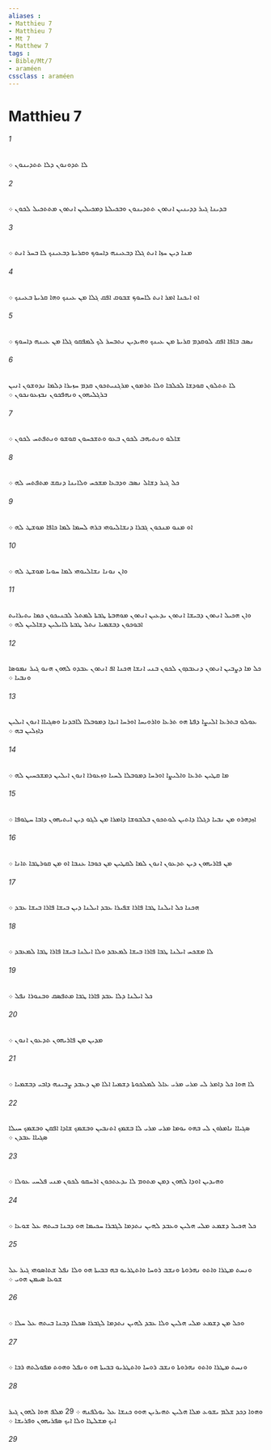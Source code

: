 ```yaml
---
aliases : 
- Matthieu 7
- Matthieu 7
- Mt 7
- Matthew 7
tags : 
- Bible/Mt/7
- araméen
cssclass : araméen
---
```


# Matthieu 7

###### 1
ܠܐ ܬܕܘܢܘܢ ܕܠܐ ܬܬܕܝܢܘܢ ܀
###### 2
ܒܕܝܢܐ ܓܝܪ ܕܕܝܢܝܢ ܐܢܬܘܢ ܬܬܕܝܢܘܢ ܘܒܟܝܠܬܐ ܕܡܟܝܠܝܢ ܐܢܬܘܢ ܡܬܬܟܝܠ ܠܟܘܢ ܀
###### 3
ܡܢܐ ܕܝܢ ܚܙܐ ܐܢܬ ܓܠܐ ܕܒܥܝܢܗ ܕܐܚܘܟ ܘܩܪܝܬܐ ܕܒܥܝܢܟ ܠܐ ܒܚܪ ܐܢܬ ܀
###### 4
ܐܘ ܐܝܟܢܐ ܐܡܪ ܐܢܬ ܠܐܚܘܟ ܫܒܘܩ ܐܦܩ ܓܠܐ ܡܢ ܥܝܢܟ ܘܗܐ ܩܪܝܬܐ ܒܥܝܢܟ ܀
###### 5
ܢܤܒ ܒܐܦܐ ܐܦܩ ܠܘܩܕܡ ܩܪܝܬܐ ܡܢ ܥܝܢܟ ܘܗܝܕܝܢ ܢܬܒܚܪ ܠܟ ܠܡܦܩܘ ܓܠܐ ܡܢ ܥܝܢܗ ܕܐܚܘܟ ܀
###### 6
ܠܐ ܬܬܠܘܢ ܩܘܕܫܐ ܠܟܠܒܐ ܘܠܐ ܬܪܡܘܢ ܡܪܓܢܝܬܟܘܢ ܩܕܡ ܚܙܝܪܐ ܕܠܡܐ ܢܕܘܫܘܢ ܐܢܝܢ ܒܪܓܠܝܗܘܢ ܘܢܗܦܟܘܢ ܢܒܙܥܘܢܟܘܢ ܀
###### 7
ܫܐܠܘ ܘܢܬܝܗܒ ܠܟܘܢ ܒܥܘ ܘܬܫܟܚܘܢ ܩܘܫܘ ܘܢܬܦܬܚ ܠܟܘܢ ܀
###### 8
ܟܠ ܓܝܪ ܕܫܐܠ ܢܤܒ ܘܕܒܥܐ ܡܫܟܚ ܘܠܐܝܢܐ ܕܢܩܫ ܡܬܦܬܚ ܠܗ ܀
###### 9
ܐܘ ܡܢܘ ܡܢܟܘܢ ܓܒܪܐ ܕܢܫܐܠܝܘܗܝ ܒܪܗ ܠܚܡܐ ܠܡܐ ܟܐܦܐ ܡܘܫܛ ܠܗ ܀
###### 10
ܘܐܢ ܢܘܢܐ ܢܫܐܠܝܘܗܝ ܠܡܐ ܚܘܝܐ ܡܘܫܛ ܠܗ ܀
###### 11
ܘܐܢ ܗܟܝܠ ܐܢܬܘܢ ܕܒܝܫܐ ܐܢܬܘܢ ܝܕܥܝܢ ܐܢܬܘܢ ܡܘܗܒܬܐ ܛܒܬܐ ܠܡܬܠ ܠܒܢܝܟܘܢ ܟܡܐ ܝܬܝܪܐܝܬ ܐܒܘܟܘܢ ܕܒܫܡܝܐ ܢܬܠ ܛܒܬܐ ܠܐܝܠܝܢ ܕܫܐܠܝܢ ܠܗ ܀
###### 12
ܟܠ ܡܐ ܕܨܒܝܢ ܐܢܬܘܢ ܕܢܥܒܕܘܢ ܠܟܘܢ ܒܢܝ ܐܢܫܐ ܗܟܢܐ ܐܦ ܐܢܬܘܢ ܥܒܕܘ ܠܗܘܢ ܗܢܘ ܓܝܪ ܢܡܘܤܐ ܘܢܒܝܐ ܀
###### 13
ܥܘܠܘ ܒܬܪܥܐ ܐܠܝܨܐ ܕܦܬܐ ܗܘ ܬܪܥܐ ܘܐܪܘܝܚܐ ܐܘܪܚܐ ܐܝܕܐ ܕܡܘܒܠܐ ܠܐܒܕܢܐ ܘܤܓܝܐܐ ܐܢܘܢ ܐܝܠܝܢ ܕܐܙܠܝܢ ܒܗ ܀
###### 14
ܡܐ ܩܛܝܢ ܬܪܥܐ ܘܐܠܝܨܐ ܐܘܪܚܐ ܕܡܘܒܠܐ ܠܚܝܐ ܘܙܥܘܪܐ ܐܢܘܢ ܐܝܠܝܢ ܕܡܫܟܚܝܢ ܠܗ ܀
###### 15
ܐܙܕܗܪܘ ܡܢ ܢܒܝܐ ܕܓܠܐ ܕܐܬܝܢ ܠܘܬܟܘܢ ܒܠܒܘܫܐ ܕܐܡܪܐ ܡܢ ܠܓܘ ܕܝܢ ܐܝܬܝܗܘܢ ܕܐܒܐ ܚܛܘܦܐ ܀
###### 16
ܡܢ ܦܐܪܝܗܘܢ ܕܝܢ ܬܕܥܘܢ ܐܢܘܢ ܠܡܐ ܠܩܛܝܢ ܡܢ ܟܘܒܐ ܥܢܒܐ ܐܘ ܡܢ ܩܘܪܛܒܐ ܬܐܢܐ ܀
###### 17
ܗܟܢܐ ܟܠ ܐܝܠܢܐ ܛܒܐ ܦܐܪܐ ܫܦܝܪܐ ܥܒܕ ܐܝܠܢܐ ܕܝܢ ܒܝܫܐ ܦܐܪܐ ܒܝܫܐ ܥܒܕ ܀
###### 18
ܠܐ ܡܫܟܚ ܐܝܠܢܐ ܛܒܐ ܦܐܪܐ ܒܝܫܐ ܠܡܥܒܕ ܘܠܐ ܐܝܠܢܐ ܒܝܫܐ ܦܐܪܐ ܛܒܐ ܠܡܥܒܕ ܀
###### 19
ܟܠ ܐܝܠܢܐ ܕܠܐ ܥܒܕ ܦܐܪܐ ܛܒܐ ܡܬܦܤܩ ܘܒܢܘܪܐ ܢܦܠ ܀
###### 20
ܡܕܝܢ ܡܢ ܦܐܪܝܗܘܢ ܬܕܥܘܢ ܐܢܘܢ ܀
###### 21
ܠܐ ܗܘܐ ܟܠ ܕܐܡܪ ܠܝ ܡܪܝ ܡܪܝ ܥܐܠ ܠܡܠܟܘܬܐ ܕܫܡܝܐ ܐܠܐ ܡܢ ܕܥܒܕ ܨܒܝܢܗ ܕܐܒܝ ܕܒܫܡܝܐ ܀
###### 22
ܤܓܝܐܐ ܢܐܡܪܘܢ ܠܝ ܒܗܘ ܝܘܡܐ ܡܪܝ ܡܪܝ ܠܐ ܒܫܡܟ ܐܬܢܒܝܢ ܘܒܫܡܟ ܫܐܕܐ ܐܦܩܢ ܘܒܫܡܟ ܚܝܠܐ ܤܓܝܐܐ ܥܒܕܢ ܀
###### 23
ܘܗܝܕܝܢ ܐܘܕܐ ܠܗܘܢ ܕܡܢ ܡܬܘܡ ܠܐ ܝܕܥܬܟܘܢ ܐܪܚܩܘ ܠܟܘܢ ܡܢܝ ܦܠܚܝ ܥܘܠܐ ܀
###### 24
ܟܠ ܗܟܝܠ ܕܫܡܥ ܡܠܝ ܗܠܝܢ ܘܥܒܕ ܠܗܝܢ ܢܬܕܡܐ ܠܓܒܪܐ ܚܟܝܡܐ ܗܘ ܕܒܢܐ ܒܝܬܗ ܥܠ ܫܘܥܐ ܀
###### 25
ܘܢܚܬ ܡܛܪܐ ܘܐܬܘ ܢܗܪܘܬܐ ܘܢܫܒ ܪܘܚܐ ܘܐܬܛܪܝܘ ܒܗ ܒܒܝܬܐ ܗܘ ܘܠܐ ܢܦܠ ܫܬܐܤܘܗܝ ܓܝܪ ܥܠ ܫܘܥܐ ܤܝܡܢ ܗܘܝ ܀
###### 26
ܘܟܠ ܡܢ ܕܫܡܥ ܡܠܝ ܗܠܝܢ ܘܠܐ ܥܒܕ ܠܗܝܢ ܢܬܕܡܐ ܠܓܒܪܐ ܤܟܠܐ ܕܒܢܐ ܒܝܬܗ ܥܠ ܚܠܐ ܀
###### 27
ܘܢܚܬ ܡܛܪܐ ܘܐܬܘ ܢܗܪܘܬܐ ܘܢܫܒ ܪܘܚܐ ܘܐܬܛܪܝܘ ܒܒܝܬܐ ܗܘ ܘܢܦܠ ܘܗܘܬ ܡܦܘܠܬܗ ܪܒܐ ܀
###### 28
ܘܗܘܐ ܕܟܕ ܫܠܡ ܝܫܘܥ ܡܠܐ ܗܠܝܢ ܬܗܝܪܝܢ ܗܘܘ ܟܢܫܐ ܥܠ ܝܘܠܦܢܗ ܀ 29 ܡܠܦ ܗܘܐ ܠܗܘܢ ܓܝܪ ܐܝܟ ܡܫܠܛܐ ܘܠܐ ܐܝܟ ܤܦܪܝܗܘܢ ܘܦܪܝܫܐ ܀
###### 29
 
